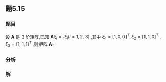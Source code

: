 ## 题5.15
### 题目
设 $\mathbf{A}$ 是 3 阶矩阵,已知 $\mathbf{A}{\xi }_{i} = i{\xi }_{i}( {i = 1,2,3})$ ,其中 ${\xi }_{1} = {\lbrack  1,0,0\rbrack  }^{T},{\xi }_{2} = {\lbrack  1,1,0\rbrack  }^{T}$ ,  ${\xi }_{3} = {\lbrack  1,1,1\rbrack  }^{T}$ ,则矩阵 $\mathbf{A} =$
### 分析

### 解